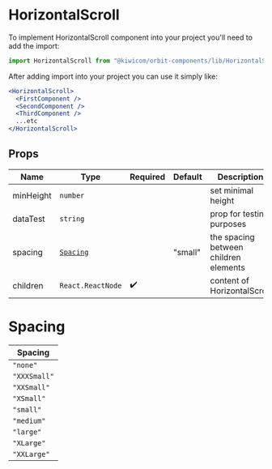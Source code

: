 # HorizontalScroll

To implement HorizontalScroll component into your project you'll need to add the import:

```jsx
import HorizontalScroll from "@kiwicom/orbit-components/lib/HorizontalScroll";
```

After adding import into your project you can use it simply like:

```jsx
<HorizontalScroll>
  <FirstComponent />
  <SecondComponent />
  <ThirdComponent />
  ...etc
</HorizontalScroll>
```

## Props

| Name      | Type                  | Required           | Default | Description                           |
| --------- | --------------------- | ------------------ | ------- | ------------------------------------- |
| minHeight | `number`              |                    |         | set minimal height                    |
| dataTest  | `string`              |                    |         | prop for testing purposes             |
| spacing   | [`Spacing`](#Spacing) |                    | "small" | the spacing between children elements |
| children  | `React.ReactNode`     | :heavy_check_mark: |         | content of HorizontalScroll           |

# Spacing

| Spacing      |
| ------------ |
| `"none"`     |
| `"XXXSmall"` |
| `"XXSmall"`  |
| `"XSmall"`   |
| `"small"`    |
| `"medium"`   |
| `"large"`    |
| `"XLarge"`   |
| `"XXLarge"`  |
